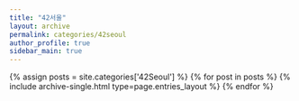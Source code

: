 ```yaml
---
title: "42서울"
layout: archive
permalink: categories/42seoul
author_profile: true
sidebar_main: true
---
```


{% assign posts = site.categories['42Seoul'] %}
{% for post in posts %} {% include archive-single.html type=page.entries_layout %} {% endfor %}

